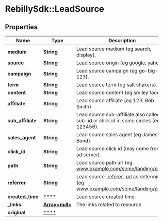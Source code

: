 # RebillySdk::LeadSource

## Properties
Name | Type | Description | Notes
------------ | ------------- | ------------- | -------------
**medium** | **String** | Lead source medium (eg search, display). | [optional] 
**source** | **String** | Lead source origin (eg google, yahoo). | [optional] 
**campaign** | **String** | Lead source campaign (eg go-big-123). | [optional] 
**term** | **String** | Lead source term (eg salt shakers). | [optional] 
**content** | **String** | Lead source content (eg smiley faces). | [optional] 
**affiliate** | **String** | Lead source affiliate (eg 123, Bob Smith). | [optional] 
**sub_affiliate** | **String** | Lead source sub-affiliate also called a sub-id or click id in some circles (eg 123456). | [optional] 
**sales_agent** | **String** | Lead source sales agent (eg James Bond). | [optional] 
**click_id** | **String** | Lead source click id (may come from an ad server). | [optional] 
**path** | **String** | Lead source path url (eg www.example.com/some/landing/path). | [optional] 
**referrer** | **String** | Lead source [&#x60;referer&#x60; url](https://developer.mozilla.org/en-US/docs/Web/HTTP/Headers/Referer) as determined (eg www.example.com/some/landing/path). | [optional] 
**created_time** | [****](.md) | Lead source created time. | [optional] 
**_links** | [**Array&lt;null&gt;**](.md) | The links related to resource. | [optional] 
**original** | [****](.md) |  | [optional] 

